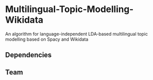 # Multilingual-Topic-Modelling-Wikidata
An algorithm for language-independent LDA-based multilingual topic modelling based on Spacy and Wikidata
## Dependencies

## Team
